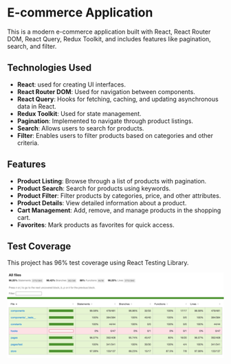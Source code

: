 # E-commerce Application

This is a modern e-commerce application built with React, React Router DOM, React Query, Redux Toolkit, and includes features like pagination, search, and filter.

## Technologies Used

- **React**: used for creating UI interfaces.
- **React Router DOM**: Used for navigation between components.
- **React Query**: Hooks for fetching, caching, and updating asynchronous data in React.
- **Redux Toolkit**: Used for state management.
- **Pagination**: Implemented to navigate through product listings.
- **Search**: Allows users to search for products.
- **Filter**: Enables users to filter products based on categories and other criteria.

## Features

- **Product Listing**: Browse through a list of products with pagination.
- **Product Search**: Search for products using keywords.
- **Product Filter**: Filter products by categories, price, and other attributes.
- **Product Details**: View detailed information about a product.
- **Cart Management**: Add, remove, and manage products in the shopping cart.
- **Favorites**: Mark products as favorites for quick access.

## Test Coverage

This project has 96% test coverage using React Testing Library.

![alt text](image.png)
